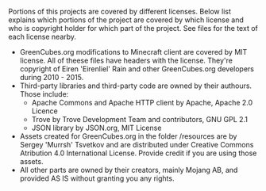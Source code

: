 Portions of this projects are covered by different licenses. Below list
explains which portions of the project are covered by which license and
who is copyright holder for which part of the project. See files for the
text of each license nearby.

* GreenCubes.org modifications to Minecraft client are covered by MIT license.
  All of theese files have headers with the license. They're copyright of Eiren
  'Eirenliel' Rain and other GreenCubes.org developers during 2010 - 2015.
* Third-party libraries and third-party code are owned by their authours. Those
  include:
  * Apache Commons and Apache HTTP client by Apache, Apache 2.0 Licence
  * Trove by Trove Development Team and contributors, GNU GPL 2.1
  * JSON library by JSON.org, MIT License
* Assets created for GreenCubes.org in the folder /resources are by
  Sergey 'Murrsh' Tsvetkov and are distributed under Creative Commons Atribution
  4.0 International License. Provide credit if you are using those assets.
* All other parts are owned by their creators, mainly Mojang AB, and provided
  AS IS without granting you any rights.  